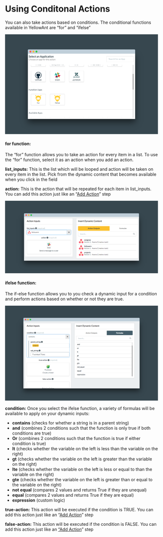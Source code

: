 # Using Conditonal Actions

You can also take actions based on conditions. The conditional functions available in YellowAnt are “for” and “ifelse”

![&quot;for&quot; and &quot;ifelse&quot; conditional actions are available in YellowAnt](../../../.gitbook/assets/screely-1536731916789.png)

#### **for function:**

The “for” function allows you to take an action for every item in a list. To use the “for” function, select it as an action when you add an action.

**list\_inputs:** This is the list which will be looped and action will be taken on every item in the list. Pick from the dynamic content that becomes available when you click in the field

**action:** This is the action that will be repeated for each item in list\_inputs. You can add this action just like an “[Add Action](https://docs.yellowant.com/workflows/event-workflows/building-event-workflows/action)” step

![An example of using the &quot;for&quot; conditional action](../../../.gitbook/assets/screely-1536732040323.png)

#### **ifelse function:**

The if-else function allows you to you check a dynamic input for a condition and perform actions based on whether or not they are true.

![using &quot;ifelse&quot; conditional action](../../../.gitbook/assets/screely-1536733038165.png)

**condition:** Once you select the ifelse function, a variety of formulas will be available to apply on your dynamic inputs:

* **contains** \(checks for whether a string is in a parent string\)
* **and** \(combines 2 conditions such that the function is only true if both conditions are true\)
* **Or** \(combines 2 conditions such that the function is true if either condition is true\)
* **lt** \(checks whether the variable on the left is less than the variable on the right\)
* **gt** \(checks whether the variable on the left is greater than the variable on the right\)
* **lte** \(checks whether the variable on the left is less or equal to than the variable on the right\)
* **gte** \(checks whether the variable on the left is greater than or equal to the variable on the right\)
* **not equal** \(compares 2 values and returns True if they are unequal\)
* **equal**  \(compares 2 values and returns True if they are equal\)
* **expression** \(custom logic\)

**true-action:** This action will be executed if the condition is TRUE. You can add this action just like an “[Add Action](https://docs.yellowant.com/workflows/event-workflows/building-event-workflows/action)” step

**false-action:** This action will be executed if the condition is FALSE. You can add this action just like an [“Add Action](https://docs.yellowant.com/workflows/event-workflows/building-event-workflows/action)” step  


